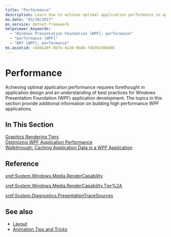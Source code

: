 ```yaml
---
title: "Performance"
description: Learn how to achieve optimal application performance in application design as well as get an understanding of best practices for WPF applications.
ms.date: "03/30/2017"
ms.service: dotnet-framework
helpviewer_keywords: 
  - "Windows Presentation Foundation [WPF], performance"
  - "performance [WPF]"
  - "WPF [WPF], performance"
ms.assetid: c649a20f-8b7e-4a38-9b80-74839298d406
---
```

# Performance

Achieving optimal application performance requires forethought in application design and an understanding of best practices for Windows Presentation Foundation (WPF) application development. The topics in this section provide additional information on building high performance WPF applications.  
  
## In This Section  

 [Graphics Rendering Tiers](graphics-rendering-tiers.md)  
 [Optimizing WPF Application Performance](optimizing-wpf-application-performance.md)  
 [Walkthrough: Caching Application Data in a WPF Application](walkthrough-caching-application-data-in-a-wpf-application.md)  
  
## Reference  

 <xref:System.Windows.Media.RenderCapability>  
  
 <xref:System.Windows.Media.RenderCapability.Tier%2A>  
  
 <xref:System.Diagnostics.PresentationTraceSources>  
  
## See also

- [Layout](layout.md)
- [Animation Tips and Tricks](../graphics-multimedia/animation-tips-and-tricks.md)
